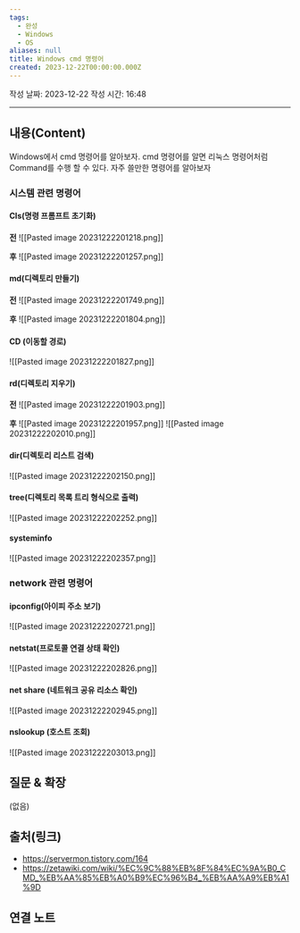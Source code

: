 ```yaml
---
tags:
  - 완성
  - Windows
  - OS
aliases: null
title: Windows cmd 명령어
created: 2023-12-22T00:00:00.000Z
---
```

작성 날짜: 2023-12-22
작성 시간: 16:48


----
## 내용(Content)
Windows에서 cmd 명령어를 알아보자. cmd 명령어를 알면 리눅스 명령어처럼 Command를 수행 할 수 있다. 자주 쓸만한 명령어를 알아보자

### 시스템 관련 명령어

#### Cls(명령 프롬프트 초기화)

**전**
![[Pasted image 20231222201218.png]]

**후**
![[Pasted image 20231222201257.png]]

#### md(디렉토리 만들기)

**전**
![[Pasted image 20231222201749.png]]

**후**
![[Pasted image 20231222201804.png]]
####  CD (이동할 경로)

![[Pasted image 20231222201827.png]]
#### rd(디렉토리 지우기)

**전**
![[Pasted image 20231222201903.png]]

**후**
![[Pasted image 20231222201957.png]]
![[Pasted image 20231222202010.png]]

#### dir(디렉토리 리스트 검색)

![[Pasted image 20231222202150.png]]


#### tree(디렉토리 목록 트리 형식으로 출력)

![[Pasted image 20231222202252.png]]

#### systeminfo

![[Pasted image 20231222202357.png]]
### network 관련 명령어
#### ipconfig(아이피 주소 보기)
![[Pasted image 20231222202721.png]]

#### netstat(프로토콜 연결 상태 확인)

![[Pasted image 20231222202826.png]]


#### net share (네트워크 공유 리소스 확인)

![[Pasted image 20231222202945.png]]


#### nslookup (호스트 조회)
![[Pasted image 20231222203013.png]]
## 질문 & 확장

(없음)

## 출처(링크)
- https://servermon.tistory.com/164
- https://zetawiki.com/wiki/%EC%9C%88%EB%8F%84%EC%9A%B0_CMD_%EB%AA%85%EB%A0%B9%EC%96%B4_%EB%AA%A9%EB%A1%9D
## 연결 노트










